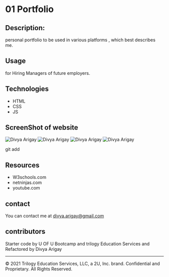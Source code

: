 # 01 Portfolio

## Description:
personal portfolio to be used in various platforms , which best describes me.

## Usage
for Hiring Managers of future employers.

## Technologies
- HTML
- CSS
- JS

## ScreenShot of website
![Divya Arigay](C:\Users\divya\Desktop\Divya\homework\Portfolio\PF-Div1.png)
![Divya Arigay](C:\Users\divya\Desktop\Divya\homework\Portfolio\PF-Div2.png)
![Divya Arigay](C:\Users\divya\Desktop\Divya\homework\Portfolio\PF-Div3.png)
![Divya Arigay](C:\Users\divya\Desktop\Divya\homework\Portfolio\PF-Div4.png)

git add
## Resources

- W3schools.com
- netninjas.com
- youtube.com

## contact
You can contact me at divya.arigay@gmail.com

## contributors
Starter code by U OF U Bootcamp and trilogy Education Services and Refactored by Divya Arigay

- - -
© 2021 Trilogy Education Services, LLC, a 2U, Inc. brand. Confidential and Proprietary. All Rights Reserved.
